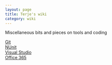 ```yaml
---
layout: page
title: Terje's wiki
category: wiki
---
```


Miscellaneous bits and pieces on tools and coding

[Git](git)  
[NUnit](nunit)  
[Visual Studio](visualstudio)  
[Office 365](Office365)





